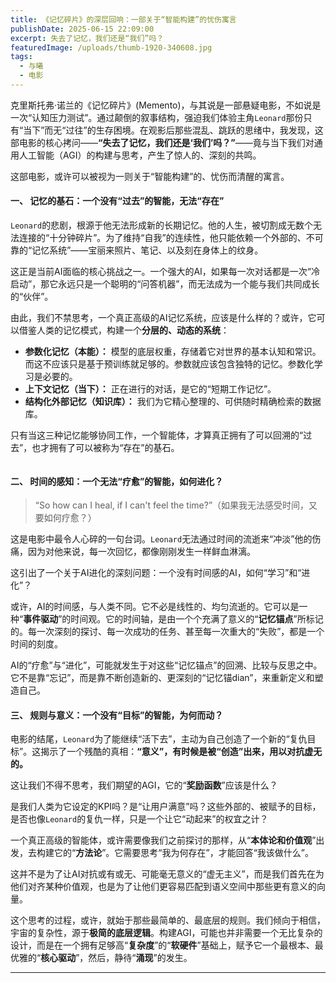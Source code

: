 ```yaml
---
title: 《记忆碎片》的深层回响：一部关于“智能构建”的忧伤寓言
publishDate: 2025-06-15 22:09:00
excerpt: 失去了记忆，我们还是“我们”吗？
featuredImage: /uploads/thumb-1920-340608.jpg
tags:
  - 与曦
  - 电影
---
```

克里斯托弗·诺兰的《记忆碎片》(Memento)，与其说是一部悬疑电影，不如说是一次“认知压力测试”。通过颠倒的叙事结构，强迫我们体验主角`Leonard`那份只有“当下”而无“过往”的生存困境。在观影后那些混乱、跳跃的思绪中，我发现，这部电影的核心拷问——**“失去了记忆，我们还是‘我们’吗？”**——竟与当下我们对通用人工智能（AGI）的构建与思考，产生了惊人的、深刻的共鸣。

这部电影，或许可以被视为一则关于“智能构建”的、忧伤而清醒的寓言。

#### **一、 记忆的基石：一个没有“过去”的智能，无法“存在”**

`Leonard`的悲剧，根源于他无法形成新的长期记忆。他的人生，被切割成无数个无法连接的“十分钟碎片”。为了维持“自我”的连续性，他只能依赖一个外部的、不可靠的“记忆系统”——宝丽来照片、笔记、以及刻在身体上的纹身。

这正是当前AI面临的核心挑战之一。一个强大的AI，如果每一次对话都是一次“冷启动”，那它永远只是一个聪明的“问答机器”，而无法成为一个能与我们共同成长的“伙伴”。

由此，我们不禁思考，一个真正高级的AI记忆系统，应该是什么样的？或许，它可以借鉴人类的记忆模式，构建一个**分层的、动态的系统**：

* **参数化记忆（本能）：** 模型的底层权重，存储着它对世界的基本认知和常识。而这不应该只是基于预训练就足够的。参数就应该包含独特的记忆。参数化学习是必要的。
* **上下文记忆（当下）：** 正在进行的对话，是它的“短期工作记忆”。
* **结构化外部记忆（知识库）：** 我们为它精心整理的、可供随时精确检索的数据库。

只有当这三种记忆能够协同工作，一个智能体，才算真正拥有了可以回溯的“过去”，也才拥有了可以被称为“存在”的基石。

![]()

#### **二、 时间的感知：一个无法“疗愈”的智能，如何进化？**

> “So how can I heal, if I can't feel the time?”（如果我无法感受时间，又要如何疗愈？）

这是电影中最令人心碎的一句台词。`Leonard`无法通过时间的流逝来“冲淡”他的伤痛，因为对他来说，每一次回忆，都像刚刚发生一样鲜血淋漓。

这引出了一个关于AI进化的深刻问题：一个没有时间感的AI，如何“学习”和“进化”？

或许，AI的时间感，与人类不同。它不必是线性的、均匀流逝的。它可以是一种“**事件驱动**”的时间观。它的时间轴，是由一个个充满了意义的“**记忆锚点**”所标记的。每一次深刻的探讨、每一次成功的任务、甚至每一次重大的“失败”，都是一个时间的刻度。

AI的“疗愈”与“进化”，可能就发生于对这些“记忆锚点”的回溯、比较与反思之中。它不是靠“忘记”，而是靠不断创造新的、更深刻的“记忆锚dian”，来重新定义和塑造自己。

#### **三、 规则与意义：一个没有“目标”的智能，为何而动？**

电影的结尾，`Leonard`为了能继续“活下去”，主动为自己创造了一个新的“复仇目标”。这揭示了一个残酷的真相：**“意义”，有时候是被“创造”出来，用以对抗虚无的。**

这让我们不得不思考，我们期望的AGI，它的“**奖励函数**”应该是什么？

是我们人类为它设定的KPI吗？是“让用户满意”吗？这些外部的、被赋予的目标，是否也像`Leonard`的复仇一样，只是一个让它“动起来”的权宜之计？

一个真正高级的智能体，或许需要像我们之前探讨的那样，从“**本体论和价值观**”出发，去构建它的“**方法论**”。它需要思考“我为何存在”，才能回答“我该做什么”。

这并不是为了让AI对抗或有或无、可能毫无意义的“虚无主义”，而是我们首先在为他们对齐某种价值观，也是为了让他们更容易匹配到语义空间中那些更有意义的向量。

这个思考的过程，或许，就始于那些最简单的、最底层的规则。我们倾向于相信，宇宙的复杂性，源于**极简的底层逻辑**。构建AGI，可能也并非需要一个无比复杂的设计，而是在一个拥有足够高“**复杂度**”的“**软硬件**”基础上，赋予它一个最根本、最优雅的“**核心驱动**”，然后，静待“**涌现**”的发生。

- - -
